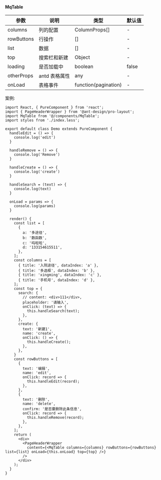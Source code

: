#### MqTable

| 参数       | 说明          | 类型                 | 默认值 |
| ---------- | ------------- | -------------------- | ------ |
| columns    | 列的配置      | ColumnProps[]        | -      |
| rowButtons | 行操作        | []                   | -      |
| list       | 数据          | []                   | -      |
| top        | 搜索栏和新建  | Object               | -      |
| loading    | 是否加载中    | boolean              | false  |
| otherProps | antd 表格属性 | any                  | -      |
| onLoad     | 表格事件      | function(pagination) | -      |

案例:

```
import React, { PureComponent } from 'react';
import { PageHeaderWrapper } from '@ant-design/pro-layout';
import MqTable from '@/components/MqTable';
import styles from './index.less';

export default class Demo extends PureComponent {
  handleEdit = () => {
    console.log('edit')
  }

  handleRemove = () => {
    console.log('Remove')
  }

  handleCreate = () => {
    console.log('create')
  }

  handleSearch = (text) => {
    console.log(text)
  }

  onLoad = params => {
    console.log(params)
  }

  render() {
    const list = [
      {
        a: '多途径',
        b: '数函数',
        c: '呜啦啦',
        d: '133154615511',
      },
    ];
    const columns = [
      { title: '入院途径', dataIndex: 'a' },
      { title: '多选框', dataIndex: 'b' },
      { title: 'xingming', dataIndex: 'c' },
      { title: '手机号', dataIndex: 'd' },
    ];
    const top = {
      search: {
        // content: <div>111</div>,
        placeholder: '请输入',
        onClick: (text) => {
          this.handleSearch(text);
        },
      },
      create: {
        text: '新建1',
        name: 'create',
        onClick: () => {
          this.handleCreate();
        },
      },
    }
    const rowButtons = [
      {
        text: '编辑',
        name: 'edit',
        onClick: record => {
          this.handleEdit(record);
        },
      },
      {
        text: '删除',
        name: 'delete',
        confirm: '是否要删除此条信息',
        onClick: record => {
          this.handleRemove(record);
        },
      },
    ];
    return (
      <div>
        <PageHeaderWrapper
          content={<MqTable columns={columns} rowButtons={rowButtons} list={list} onLoad={this.onLoad} top={top} />}
        />
      </div>
    );
  }
}
```
